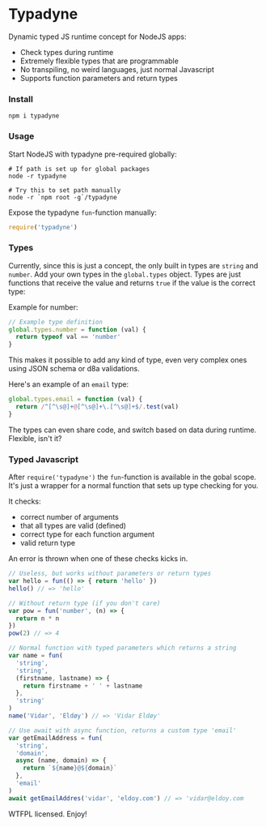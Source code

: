 # Typadyne

Dynamic typed JS runtime concept for NodeJS apps:

- Check types during runtime
- Extremely flexible types that are programmable
- No transpiling, no weird languages, just normal Javascript
- Supports function parameters and return types

### Install

```
npm i typadyne
```

### Usage

Start NodeJS with typadyne pre-required globally:
```
# If path is set up for global packages
node -r typadyne

# Try this to set path manually
node -r `npm root -g`/typadyne
```

Expose the typadyne `fun`-function manually:
```js
require('typadyne')
```

### Types

Currently, since this is just a concept, the only built in types are `string` and `number`. Add your own types in the `global.types` object. Types are just functions that receive the value and returns `true` if the value is the correct type:

Example for number:

```js
// Example type definition
global.types.number = function (val) {
  return typeof val == 'number'
}
```

This makes it possible to add any kind of type, even very complex ones using JSON schema or d8a validations.

Here's an example of an `email` type:
```js
global.types.email = function (val) {
  return /^[^\s@]+@[^\s@]+\.[^\s@]+$/.test(val)
}
```

The types can even share code, and switch based on data during runtime. Flexible, isn't it?

### Typed Javascript

After `require('typadyne')` the `fun`-function is available in the gobal scope. It's just a wrapper for a normal function that sets up type checking for you.

It checks:

- correct number of arguments
- that all types are valid (defined)
- correct type for each function argument
- valid return type

An error is thrown when one of these checks kicks in.

```js
// Useless, but works without parameters or return types
var hello = fun(() => { return 'hello' })
hello() // => 'hello'

// Without return type (if you don't care)
var pow = fun('number', (n) => {
  return n * n
})
pow(2) // => 4

// Normal function with typed parameters which returns a string
var name = fun(
  'string',
  'string',
  (firstname, lastname) => {
    return firstname + ' ' + lastname
  },
  'string'
)
name('Vidar', 'Eldøy') // => 'Vidar Eldøy'

// Use await with async function, returns a custom type 'email'
var getEmailAddress = fun(
  'string',
  'domain',
  async (name, domain) => {
    return `${name}@${domain}`
  },
  'email'
)
await getEmailAddres('vidar', 'eldoy.com') // => 'vidar@eldoy.com
```

WTFPL licensed. Enjoy!